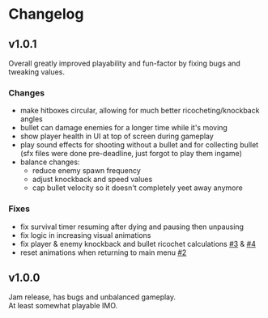 # Changelog
## v1.0.1
Overall greatly improved playability and fun-factor by fixing bugs and tweaking values.

### Changes
- make hitboxes circular, allowing for much better ricocheting/knockback angles
- bullet can damage enemies for a longer time while it's moving
- show player health in UI at top of screen during gameplay
- play sound effects for shooting without a bullet and for collecting bullet  
  (sfx files were done pre-deadline, just forgot to play them ingame)
- balance changes:
    - reduce enemy spawn frequency
    - adjust knockback and speed values
    - cap bullet velocity so it doesn't completely yeet away anymore

### Fixes
- fix survival timer resuming after dying and pausing then unpausing
- fix logic in increasing visual animations
- fix player & enemy knockback and bullet ricochet calculations [#3] & [#4]
- reset animations when returning to main menu [#2]

[#2]: https://github.com/Noah2610/ld58-having-fun-yet/issues/2
[#3]: https://github.com/Noah2610/ld58-having-fun-yet/issues/3
[#4]: https://github.com/Noah2610/ld58-having-fun-yet/issues/4

## v1.0.0
Jam release, has bugs and unbalanced gameplay.  
At least somewhat playable IMO.
